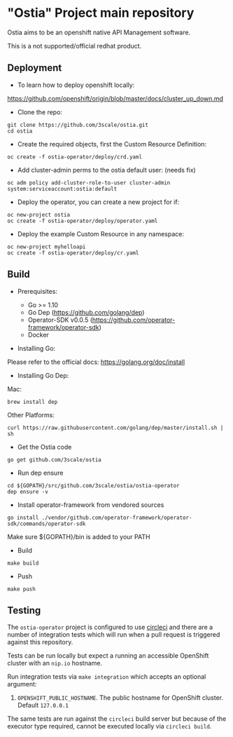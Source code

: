 # "Ostia" Project main repository

Ostia aims to be an openshift native API Management software.

This is a not supported/official redhat product.

## Deployment

* To learn how to deploy openshift locally:

<https://github.com/openshift/origin/blob/master/docs/cluster_up_down.md>

* Clone the repo:

```
git clone https://github.com/3scale/ostia.git
cd ostia
```

* Create the required objects, first the Custom Resource Definition:

```
oc create -f ostia-operator/deploy/crd.yaml
```

* Add cluster-admin perms to the ostia default user: (needs fix)

```
oc adm policy add-cluster-role-to-user cluster-admin system:serviceaccount:ostia:default
```

* Deploy the operator, you can create a new project for if:

```
oc new-project ostia
oc create -f ostia-operator/deploy/operator.yaml
```

* Deploy the example Custom Resource in any namespace:

```
oc new-project myhelloapi
oc create -f ostia-operator/deploy/cr.yaml
```

## Build

* Prerequisites:
  * Go >= 1.10
  * Go Dep (<https://github.com/golang/dep>)
  * Operator-SDK v0.0.5 (<https://github.com/operator-framework/operator-sdk>)
  * Docker

* Installing Go:

Please refer to the official docs: <https://golang.org/doc/install>

* Installing Go Dep:

Mac:

```
brew install dep
```

Other Platforms:

```
curl https://raw.githubusercontent.com/golang/dep/master/install.sh | sh
```

* Get the Ostia code

```
go get github.com/3scale/ostia
```

* Run dep ensure

```
cd ${GOPATH}/src/github.com/3scale/ostia/ostia-operator
dep ensure -v
```

* Install operator-framework from vendored sources

```
go install ./vendor/github.com/operator-framework/operator-sdk/commands/operator-sdk
```

Make sure ${GOPATH}/bin is added to your PATH

* Build

```
make build
```

* Push

```
make push
```

## Testing

The `ostia-operator` project is configured to use [circleci](https://circleci.com) and there are a number of integration tests
which will run when a pull request is triggered against this repository.

Tests can be run locally but expect a running an accessible OpenShift cluster with an `nip.io` hostname.

Run integration tests via `make integration` which accepts an optional argument:
1. `OPENSHIFT_PUBLIC_HOSTNAME`. The public hostname for OpenShift cluster. Default `127.0.0.1`

The same tests are run against the `circleci` build server but because of the executor type required, cannot be executed locally via `circleci build`.
